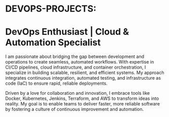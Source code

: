 # DEVOPS-PROJECTS:
# DevOps Enthusiast | Cloud & Automation Specialist
I am passionate about bridging the gap between development and operations to create seamless, automated workflows. With expertise in CI/CD pipelines, cloud infrastructure, and container orchestration, I specialize in building scalable, resilient, and efficient systems. My approach integrates continuous integration, automated testing, and infrastructure as code (IaC) to ensure rapid, reliable deployments.

Driven by a love for collaboration and innovation, I embrace tools like Docker, Kubernetes, Jenkins, Terraform, and AWS to transform ideas into reality. My goal is to enable teams to deliver faster, more reliable software by fostering a culture of continuous improvement and automation.
